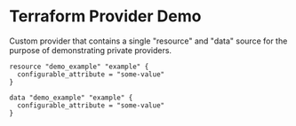 # Terraform Provider Demo

Custom provider that contains a single "resource" and "data" source for the purpose of demonstrating private providers.

```
resource "demo_example" "example" {
  configurable_attribute = "some-value"
}
```

```
data "demo_example" "example" {
  configurable_attribute = "some-value"
}
```

